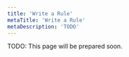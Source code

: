 ```yaml
---
title: 'Write a Rule'
metaTitle: 'Write a Rule'
metaDescription: 'TODO'
---
```


TODO: This page will be prepared soon.
